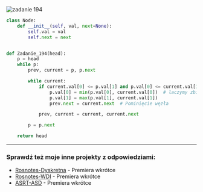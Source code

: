 <picture>
  <source srcset="../../srt/zbior_zadan/194.png" media="(prefers-color-scheme: light)">
  <source srcset="../../srt/zbior_zadan/black_194.png" media="(prefers-color-scheme: dark)">
  <img src="../../srt/zbior_zadan/black_194.png" alt="zadanie 194">
</picture>

```python
class Node:
    def __init__(self, val, next=None):
        self.val = val
        self.next = next


def Zadanie_194(head):
    p = head
    while p:
        prev, current = p, p.next

        while current:
            if current.val[0] <= p.val[1] and p.val[0] <= current.val[1]:  # przecinja sie zbiory
                p.val[0] = min(p.val[0], current.val[0])  # laczymy zbiory
                p.val[1] = max(p.val[1], current.val[1])
                prev.next = current.next  # Pominięcie węzła

            prev, current = current, current.next

        p = p.next

    return head
```

---
### Sprawdź też moje inne projekty z odpowiedziami:
- [Rosnotes-Dyskretna](https://github.com/kamilGie/Rosnotes-Dyskretna) - Premiera wkrótce
- [Rosnotes-WDI](https://github.com/kamilGie/Rosnotes-WDI) - Premiera wkrótce
- [ASRT-ASD](https://github.com/kamilGie/Rosnotes-Dyskretna) - Premiera wkrótce
